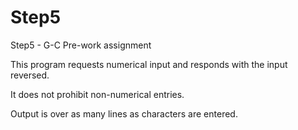 # Step5
Step5 - G-C Pre-work assignment


This program requests numerical input and responds with the input reversed.

It does not prohibit non-numerical entries.

Output is over as many lines as characters are entered.